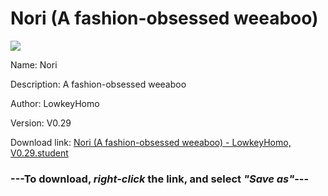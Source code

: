 # Nori (A fashion-obsessed weeaboo)

<img src = "https://raw.githubusercontent.com/Arbiter1223/Daigaku-Gurashi-Custom-Students/master/Students/Files/Nori%20(A%20fashion-obsessed%20weeaboo).png">

Name: Nori

Description: A fashion-obsessed weeaboo

Author: LowkeyHomo

Version: V0.29

Download link: <a href="https://raw.githubusercontent.com/Arbiter1223/Daigaku-Gurashi-Custom-Students/master/Students/Files/Nori%20(A%20fashion-obsessed%20weeaboo)%20-%20LowkeyHomo%2C%20V0.29.student">Nori (A fashion-obsessed weeaboo) - LowkeyHomo, V0.29.student</a>

### ---**To download, _right-click_ the link, and select _"Save as"_**---
